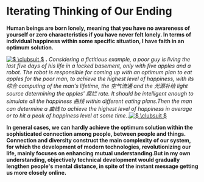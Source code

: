 # Iterating Thinking of Our Ending           
      
**Human beings are born lonely, meaning that you have no awareness of yourself or zero characteristics if you have never felt lonely. In terms of individual happiness within some specific situation, I have faith in an optimum solution.**          
       
       
<a href="https://www.codecogs.com/eqnedit.php?latex=$&space;\clubsuit&space;$" target="_blank"><img src="https://latex.codecogs.com/gif.latex?$&space;\clubsuit&space;$" title="$ \clubsuit $" /></a> **.** _Considering a fictitious example, a poor guy is living the last five days of his life in a locked basement, only with five apples and a robot. The robot is responsible for coming up with an optimum plan to eat apples for the poor man, to achieve the highest level of happiness, with its 综合 computing of the man's lifetime, the 空气流通 and the 光源补给 light source determining the apples' 腐烂 rate. It should be intelligent enough to simulate all the happiness 曲线 within different eating plans.Then the man can determine a 曲线 to achieve the highest level of happiness in average or to hit a peak of happiness level at some time._**.**<a href="https://www.codecogs.com/eqnedit.php?latex=$&space;\clubsuit&space;$" target="_blank"><img src="https://latex.codecogs.com/gif.latex?$&space;\clubsuit&space;$" title="$ \clubsuit $" /></a>             
          
**In general cases, we can hardly achieve the optimum solution within the sophisticated connection among people, between people and things. Connection and diversity construct the main complexity of our system, for which the development of modern technologies, revolutionizing our life, mainly focuses on enhancing mutual understanding.But in my own understanding, objectively technical development would gradually lengthen people's mental distance, in spite of the instant message getting us more closely online.**           

